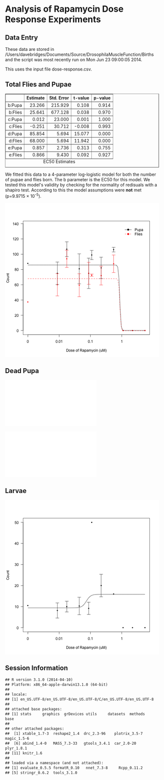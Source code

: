 Analysis of Rapamycin Dose Response Experiments
================================================
Data Entry
-----------

These data are stored in /Users/davebridges/Documents/Source/DrosophilaMuscleFunction/Births and the script was most recently run on Mon Jun 23 09:00:05 2014. 



This uses the input file dose-response.csv.

Total Flies and Pupae
----------------------




<!-- html table generated in R 3.1.0 by xtable 1.7-3 package -->
<!-- Mon Jun 23 09:00:07 2014 -->
<TABLE border=1>
<CAPTION ALIGN="bottom"> EC50 Estimates </CAPTION>
<TR> <TH>  </TH> <TH> Estimate </TH> <TH> Std. Error </TH> <TH> t-value </TH> <TH> p-value </TH>  </TR>
  <TR> <TD align="right"> b:Pupa </TD> <TD align="right"> 23.266 </TD> <TD align="right"> 215.929 </TD> <TD align="right"> 0.108 </TD> <TD align="right"> 0.914 </TD> </TR>
  <TR> <TD align="right"> b:Flies </TD> <TD align="right"> 25.641 </TD> <TD align="right"> 677.128 </TD> <TD align="right"> 0.038 </TD> <TD align="right"> 0.970 </TD> </TR>
  <TR> <TD align="right"> c:Pupa </TD> <TD align="right"> 0.012 </TD> <TD align="right"> 23.000 </TD> <TD align="right"> 0.001 </TD> <TD align="right"> 1.000 </TD> </TR>
  <TR> <TD align="right"> c:Flies </TD> <TD align="right"> -0.251 </TD> <TD align="right"> 30.712 </TD> <TD align="right"> -0.008 </TD> <TD align="right"> 0.993 </TD> </TR>
  <TR> <TD align="right"> d:Pupa </TD> <TD align="right"> 85.854 </TD> <TD align="right"> 5.694 </TD> <TD align="right"> 15.077 </TD> <TD align="right"> 0.000 </TD> </TR>
  <TR> <TD align="right"> d:Flies </TD> <TD align="right"> 68.000 </TD> <TD align="right"> 5.694 </TD> <TD align="right"> 11.942 </TD> <TD align="right"> 0.000 </TD> </TR>
  <TR> <TD align="right"> e:Pupa </TD> <TD align="right"> 0.857 </TD> <TD align="right"> 2.736 </TD> <TD align="right"> 0.313 </TD> <TD align="right"> 0.755 </TD> </TR>
  <TR> <TD align="right"> e:Flies </TD> <TD align="right"> 0.866 </TD> <TD align="right"> 9.430 </TD> <TD align="right"> 0.092 </TD> <TD align="right"> 0.927 </TD> </TR>
   <A NAME=tab:ed50-summary></A>
</TABLE>


We fitted this data to a 4-parameter log-logistic model for both the number of pupae and flies born.  The b parameter is the EC50 for this model.
We tested this model's validity by checking for the normality of redisuals with a shapiro test.  According to this the model assumptions were **not** met (p=9.9715 &times; 10<sup>-5</sup>).

![plot of chunk dose-response-flies-pupae](figure/dose-response-flies-pupae.png) 

Dead Pupa
----------

![plot of chunk dose-response-dead-pupa-pct](figure/dose-response-dead-pupa-pct.pdf) 

![plot of chunk dose-response-dead-pupa](figure/dose-response-dead-pupa.pdf) 

Larvae
-------

![plot of chunk dose-response-larvae](figure/dose-response-larvae.png) 


Session Information
---------------------


```
## R version 3.1.0 (2014-04-10)
## Platform: x86_64-apple-darwin13.1.0 (64-bit)
## 
## locale:
## [1] en_US.UTF-8/en_US.UTF-8/en_US.UTF-8/C/en_US.UTF-8/en_US.UTF-8
## 
## attached base packages:
## [1] stats     graphics  grDevices utils     datasets  methods   base     
## 
## other attached packages:
##  [1] xtable_1.7-3  reshape2_1.4  drc_2.3-96    plotrix_3.5-7 magic_1.5-6  
##  [6] abind_1.4-0   MASS_7.3-33   gtools_3.4.1  car_2.0-20    plyr_1.8.1   
## [11] knitr_1.6    
## 
## loaded via a namespace (and not attached):
## [1] evaluate_0.5.5 formatR_0.10   nnet_7.3-8     Rcpp_0.11.2   
## [5] stringr_0.6.2  tools_3.1.0
```
